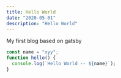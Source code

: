 ```yaml
---
title: Hello World
date: "2020-05-01"
description: "Hello World"
---
```


My first blog based on gatsby

```js
const name = "xyy";
function hello() {
  console.log(`Hello World -- ${name}`);
}
```
